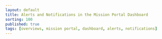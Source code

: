 ```yaml
---
layout: default
title: Alerts and Notifications in the Mission Portal Dashboard
sorting: 100
published: true
tags: [overviews, mission portal, dashboard, alerts, notifications]
---
```


